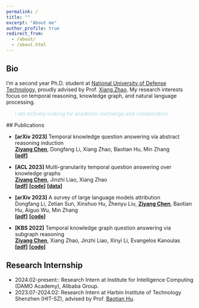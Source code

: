 ```yaml
---
permalink: /
title: ""
excerpt: "About me"
author_profile: true
redirect_from: 
  - /about/
  - /about.html
---
```


## Bio

I’m a second year Ph.D. student at [National University of Defense Technology](https://english.nudt.edu.cn/), proudly advised by Prof. [Xiang Zhao](https://xiangz-nudt.github.io/). My research interests focus on temporal reasoning, knowledge graph, and natural language processing. 

<ul style="color: lightblue;">I am actively looking for academic exchange and collaboration.</ul>
## Publications 

- **[arXiv 2023]** Temporal knowledge question answering via abstract reasoning induction<br>
  <u><strong>Ziyang Chen</strong></u>, Dongfang Li, Xiang Zhao, Baotian Hu, Min Zhang
  <br>**[[pdf](https://arxiv.org/abs/2311.09149)]** 

  <!-- <img src="../images/ARI.png"  width="240" height="100"> -->


- **[ACL 2023]** Multi-granularity temporal question answering over knowledge graphs<br>
   <u><strong>Ziyang Chen</strong></u>, Jinzhi Liao, Xiang Zhao
  <br>**[[pdf](https://aclanthology.org/2023.acl-long.637.pdf)]**  **[[code](https://github.com/czy1999/MultiTQ)]**  **[[data](https://huggingface.co/datasets/chenziyang/MultiTQ)]** 

  <!-- <img src="../images/MultiTQ.png"  width="230" height="100"> -->

- **[arXiv 2023]** A survey of large language models attribution<br>
  Dongfang Li, Zetian Sun, Xinshuo Hu, Zhenyu Liu,   <u><strong>Ziyang Chen</strong></u>, Baotian Hu, Aiguo Wu, Min Zhang
  <br>**[[pdf](https://aclanthology.org/2023.acl-long.637.pdf)]**  **[[code](https://github.com/HITsz-TMG/awesome-llm-attributions)]** 

  <!-- <img src="../images/LLM.png"   width="200" height="100"> -->

- **[KBS 2022]** Temporal knowledge graph question answering via subgraph reasoning<br>
  <u><strong>Ziyang Chen</strong></u>, Xiang Zhao, Jinzhi Liao, Xinyi Li, Evangelos Kanoulas
  <br>**[[pdf](https://www.sciencedirect.com/science/article/pii/S0950705122005603)]**  **[[code](https://github.com/czy1999/SubGTR)]**
  
  <!-- <img src="../images/SubGTR.png"  width="250" height="140"> -->
  







## Research Internship

- 2024.02-present:: Research Intern at Institute for Intelligence Computing (DAMO Academy), Alibaba Group.
- 2023.07-2024.02: Research Intern at Harbin Institute of Technology Shenzhen (HIT-SZ), advised by Prof. [Baotian Hu](https://faculty.hitsz.edu.cn/hubaotian).


<div id="mapContainer" style="width: 40%; margin: 0 auto;">
<script type="text/javascript" id="clustrmaps" src="//clustrmaps.com/map_v2.js?d=EHnMi1sl28eRT3YQedLX2Axxcw6-BakuDLa2DInHhFw&cl=ffffff&w=a"></script>
</div>



